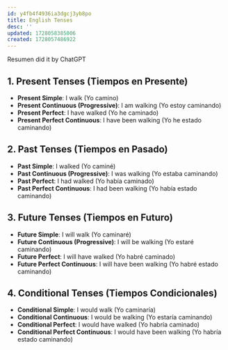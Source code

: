 ```yaml
---
id: y4fb4f4936ia3dgcj3yb8po
title: English Tenses
desc: ''
updated: 1728058385006
created: 1728057486922
---
```

Resumen did it by ChatGPT

## 1. Present Tenses (Tiempos en Presente)

- **Present Simple**: I walk (Yo camino)
- **Present Continuous (Progressive)**: I am walking (Yo estoy caminando)
- **Present Perfect**: I have walked (Yo he caminado)
- **Present Perfect Continuous**: I have been walking (Yo he estado caminando)

## 2. Past Tenses (Tiempos en Pasado)

- **Past Simple**: I walked (Yo caminé)
- **Past Continuous (Progressive)**: I was walking (Yo estaba caminando)
- **Past Perfect**: I had walked (Yo había caminado)
- **Past Perfect Continuous**: I had been walking (Yo había estado caminando)

## 3. Future Tenses (Tiempos en Futuro)

- **Future Simple**: I will walk (Yo caminaré)
- **Future Continuous (Progressive)**: I will be walking (Yo estaré caminando)
- **Future Perfect**: I will have walked (Yo habré caminado)
- **Future Perfect Continuous**: I will have been walking (Yo habré estado caminando)

## 4. Conditional Tenses (Tiempos Condicionales)

- **Conditional Simple**: I would walk (Yo caminaría)
- **Conditional Continuous**: I would be walking (Yo estaría caminando)
- **Conditional Perfect**: I would have walked (Yo habría caminado)
- **Conditional Perfect Continuous**: I would have been walking (Yo habría estado caminando)
